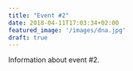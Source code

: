 ```yaml
---
title: "Event #2"
date: 2018-04-11T17:03:34+02:00
featured_image: '/images/dna.jpg'
draft: true
---
```


Information about event #2.